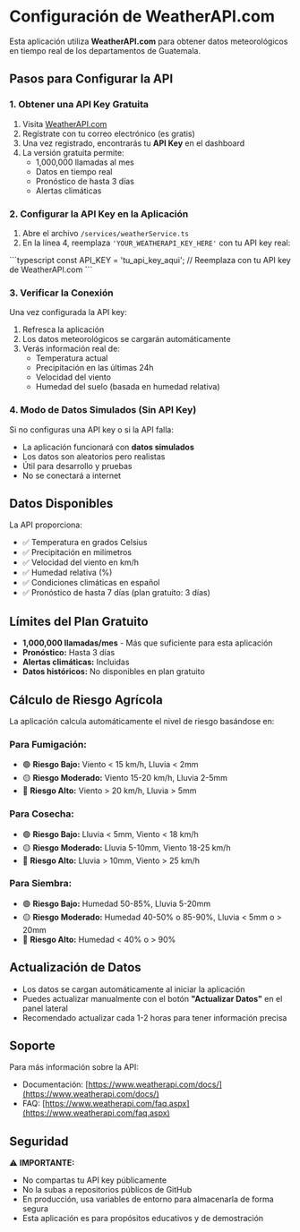 # Configuración de WeatherAPI.com

Esta aplicación utiliza **WeatherAPI.com** para obtener datos meteorológicos en tiempo real de los departamentos de Guatemala.

## Pasos para Configurar la API

### 1. Obtener una API Key Gratuita

1. Visita [WeatherAPI.com](https://www.weatherapi.com/signup.aspx)
2. Regístrate con tu correo electrónico (es gratis)
3. Una vez registrado, encontrarás tu **API Key** en el dashboard
4. La versión gratuita permite:
   - 1,000,000 llamadas al mes
   - Datos en tiempo real
   - Pronóstico de hasta 3 días
   - Alertas climáticas

### 2. Configurar la API Key en la Aplicación

1. Abre el archivo `/services/weatherService.ts`
2. En la línea 4, reemplaza `'YOUR_WEATHERAPI_KEY_HERE'` con tu API key real:

\`\`\`typescript
const API_KEY = 'tu_api_key_aqui'; // Reemplaza con tu API key de WeatherAPI.com
\`\`\`

### 3. Verificar la Conexión

Una vez configurada la API key:

1. Refresca la aplicación
2. Los datos meteorológicos se cargarán automáticamente
3. Verás información real de:
   - Temperatura actual
   - Precipitación en las últimas 24h
   - Velocidad del viento
   - Humedad del suelo (basada en humedad relativa)

### 4. Modo de Datos Simulados (Sin API Key)

Si no configuras una API key o si la API falla:

- La aplicación funcionará con **datos simulados**
- Los datos son aleatorios pero realistas
- Útil para desarrollo y pruebas
- No se conectará a internet

## Datos Disponibles

La API proporciona:

- ✅ Temperatura en grados Celsius
- ✅ Precipitación en milímetros
- ✅ Velocidad del viento en km/h
- ✅ Humedad relativa (%)
- ✅ Condiciones climáticas en español
- ✅ Pronóstico de hasta 7 días (plan gratuito: 3 días)

## Límites del Plan Gratuito

- **1,000,000 llamadas/mes** - Más que suficiente para esta aplicación
- **Pronóstico:** Hasta 3 días
- **Alertas climáticas:** Incluidas
- **Datos históricos:** No disponibles en plan gratuito

## Cálculo de Riesgo Agrícola

La aplicación calcula automáticamente el nivel de riesgo basándose en:

### Para Fumigación:
- 🟢 **Riesgo Bajo:** Viento < 15 km/h, Lluvia < 2mm
- 🟡 **Riesgo Moderado:** Viento 15-20 km/h, Lluvia 2-5mm
- 🔴 **Riesgo Alto:** Viento > 20 km/h, Lluvia > 5mm

### Para Cosecha:
- 🟢 **Riesgo Bajo:** Lluvia < 5mm, Viento < 18 km/h
- 🟡 **Riesgo Moderado:** Lluvia 5-10mm, Viento 18-25 km/h
- 🔴 **Riesgo Alto:** Lluvia > 10mm, Viento > 25 km/h

### Para Siembra:
- 🟢 **Riesgo Bajo:** Humedad 50-85%, Lluvia 5-20mm
- 🟡 **Riesgo Moderado:** Humedad 40-50% o 85-90%, Lluvia < 5mm o > 20mm
- 🔴 **Riesgo Alto:** Humedad < 40% o > 90%

## Actualización de Datos

- Los datos se cargan automáticamente al iniciar la aplicación
- Puedes actualizar manualmente con el botón **"Actualizar Datos"** en el panel lateral
- Recomendado actualizar cada 1-2 horas para tener información precisa

## Soporte

Para más información sobre la API:
- Documentación: [https://www.weatherapi.com/docs/](https://www.weatherapi.com/docs/)
- FAQ: [https://www.weatherapi.com/faq.aspx](https://www.weatherapi.com/faq.aspx)

## Seguridad

⚠️ **IMPORTANTE:** 
- No compartas tu API key públicamente
- No la subas a repositorios públicos de GitHub
- En producción, usa variables de entorno para almacenarla de forma segura
- Esta aplicación es para propósitos educativos y de demostración
